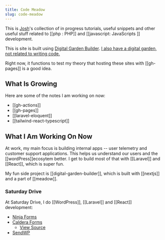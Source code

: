 ```yaml
---
title: Code Meadow 
slug: code-meadow
---
```

  This is [Josh](https://joshpress.net)'s collection of in progress tutorials, useful snippets and other useful stuff related to [[php : PHP]] and [[javascript: JavaScripts ]] development.

This is site is built using [Digital Garden Builder](https://digitalgardenbuilder.app/). [I also have a digital garden, not related to writing code.](https://code.joshpress.net)

Right now, it functions to test my theory that hosting these sites with [[gh-pages]] is a good idea.

## What Is Growing

Here are some of the notes I am working on now:

- [[gh-actions]]
- [[gh-pages]]
- [[laravel-eloquent]]
- [[tailwind-react-typescript]]

## What I Am Working On Now

At work, my main focus is building internal apps -- user telemetry and customer support applications. This helps us understand our users and the [[wordPress]]ecosytem better. I get to build most of that with [[Laravel]] and [[React]], which is super fun.

My fun side project is [[digital-garden-builder]], which is built with [[nextjs]] and a part of [[meadow]].

### Saturday Drive

At Saturday Drive, I do [[WordPress]], [[Laravel]] and [[React]] development:

- [Ninja Forms](https://ninjaforms.com)
- [Caldera Forms](https://calderaforms.com)
  - [View Source](https://github.com/calderawp/caldera-forms)
- [SendWP](https://sendwp.com)
